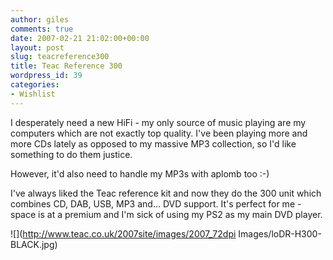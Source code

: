 ```yaml
---
author: giles
comments: true
date: 2007-02-21 21:02:00+00:00
layout: post
slug: teacreference300
title: Teac Reference 300
wordpress_id: 39
categories:
- Wishlist
---
```


I desperately need a new HiFi - my only source of music playing are my computers which are not exactly top quality. I've been playing more and more CDs lately as opposed to my massive MP3 collection, so I'd like something to do them justice.




However, it'd also need to handle my MP3s with aplomb too :-)




I've always liked the Teac reference kit and now they do the 300 unit which combines CD, DAB, USB, MP3 and... DVD support. It's perfect for me - space is at a premium and I'm sick of using my PS2 as my main DVD player.



![](http://www.teac.co.uk/2007site/images/2007_72dpi Images/loDR-H300-BLACK.jpg)
